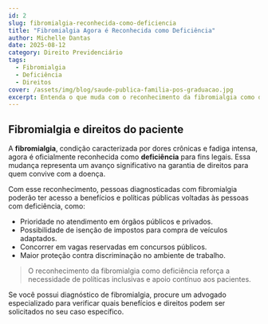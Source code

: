 ```yaml
---
id: 2
slug: fibromialgia-reconhecida-como-deficiencia
title: "Fibromialgia Agora é Reconhecida como Deficiência"
author: Michelle Dantas
date: 2025-08-12
category: Direito Previdenciário
tags:
  - Fibromialgia
  - Deficiência
  - Direitos
cover: /assets/img/blog/saude-publica-familia-pos-graduacao.jpg
excerpt: Entenda o que muda com o reconhecimento da fibromialgia como deficiência e quais direitos passam a ser garantidos aos pacientes.
---
```


## Fibromialgia e direitos do paciente

A **fibromialgia**, condição caracterizada por dores crônicas e fadiga intensa, agora é oficialmente reconhecida como **deficiência** para fins legais. Essa mudança representa um avanço significativo na garantia de direitos para quem convive com a doença.

Com esse reconhecimento, pessoas diagnosticadas com fibromialgia poderão ter acesso a benefícios e políticas públicas voltadas às pessoas com deficiência, como:

- Prioridade no atendimento em órgãos públicos e privados.
- Possibilidade de isenção de impostos para compra de veículos adaptados.
- Concorrer em vagas reservadas em concursos públicos.
- Maior proteção contra discriminação no ambiente de trabalho.

> O reconhecimento da fibromialgia como deficiência reforça a necessidade de políticas inclusivas e apoio contínuo aos pacientes.

Se você possui diagnóstico de fibromialgia, procure um advogado especializado para verificar quais benefícios e direitos podem ser solicitados no seu caso específico.
